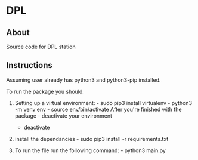 # DPL

## About
Source code for DPL station

## Instructions
Assuming user already has python3 and python3-pip installed.

To run the package you should:
  1. Setting up a virtual environment:
    - sudo pip3 install virtualenv
    - python3 -m venv env
    - source env/bin/activate
    After you're finished with the package - deactivate your environment
      - deactivate

  2. install the dependancies
    - sudo pip3 install -r requirements.txt

  3. To run the file run the following command:
    - python3 main.py
